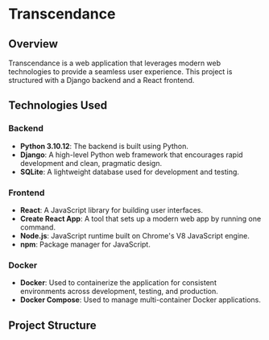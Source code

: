 # Transcendance

## Overview

Transcendance is a web application that leverages modern web technologies to provide a seamless user experience. This project is structured with a Django backend and a React frontend.

## Technologies Used

### Backend

- **Python 3.10.12**: The backend is built using Python.
- **Django**: A high-level Python web framework that encourages rapid development and clean, pragmatic design.
- **SQLite**: A lightweight database used for development and testing.

### Frontend

- **React**: A JavaScript library for building user interfaces.
- **Create React App**: A tool that sets up a modern web app by running one command.
- **Node.js**: JavaScript runtime built on Chrome's V8 JavaScript engine.
- **npm**: Package manager for JavaScript.

### Docker

- **Docker**: Used to containerize the application for consistent environments across development, testing, and production.
- **Docker Compose**: Used to manage multi-container Docker applications.

## Project Structure
